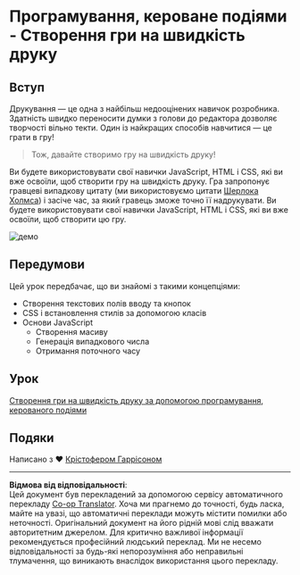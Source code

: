 <!--
CO_OP_TRANSLATOR_METADATA:
{
  "original_hash": "957547b822c40042e07d591c4fbfde4f",
  "translation_date": "2025-08-27T22:43:08+00:00",
  "source_file": "4-typing-game/README.md",
  "language_code": "uk"
}
-->
# Програмування, кероване подіями - Створення гри на швидкість друку

## Вступ

Друкування — це одна з найбільш недооцінених навичок розробника. Здатність швидко переносити думки з голови до редактора дозволяє творчості вільно текти. Один із найкращих способів навчитися — це грати в гру!

> Тож, давайте створимо гру на швидкість друку!

Ви будете використовувати свої навички JavaScript, HTML і CSS, які ви вже освоїли, щоб створити гру на швидкість друку. Гра запропонує гравцеві випадкову цитату (ми використовуємо цитати [Шерлока Холмса](https://en.wikipedia.org/wiki/Sherlock_Holmes)) і засіче час, за який гравець зможе точно її надрукувати. Ви будете використовувати свої навички JavaScript, HTML і CSS, які ви вже освоїли, щоб створити цю гру.

![демо](../../../4-typing-game/images/demo.gif)

## Передумови

Цей урок передбачає, що ви знайомі з такими концепціями:

- Створення текстових полів вводу та кнопок
- CSS і встановлення стилів за допомогою класів
- Основи JavaScript
  - Створення масиву
  - Генерація випадкового числа
  - Отримання поточного часу

## Урок

[Створення гри на швидкість друку за допомогою програмування, керованого подіями](./typing-game/README.md)

## Подяки

Написано з ♥️ [Крістофером Гаррісоном](http://www.twitter.com/geektrainer)

---

**Відмова від відповідальності**:  
Цей документ був перекладений за допомогою сервісу автоматичного перекладу [Co-op Translator](https://github.com/Azure/co-op-translator). Хоча ми прагнемо до точності, будь ласка, майте на увазі, що автоматичні переклади можуть містити помилки або неточності. Оригінальний документ на його рідній мові слід вважати авторитетним джерелом. Для критично важливої інформації рекомендується професійний людський переклад. Ми не несемо відповідальності за будь-які непорозуміння або неправильні тлумачення, що виникають внаслідок використання цього перекладу.